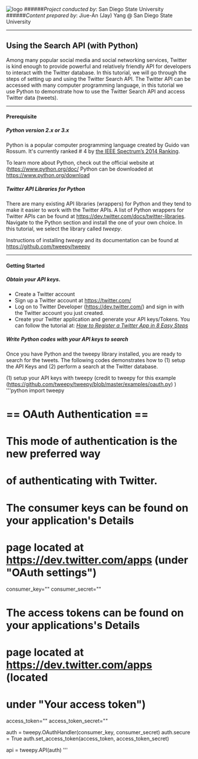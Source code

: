 ![logo](http://humandynamics.sdsu.edu/images/HDMA_Logo.png)
######*Project conducted by*: San Diego State University
######*Content prepared by*: Jiue-An (Jay) Yang @ San Diego State University

---

## Using the Search API (with Python)

Among many popular social media and social networking services, Twitter is kind enough to provide powerful and relatively friendly API for developers to interact with the Twitter database.  In this tutorial, we will go through the steps of setting up and using the Twitter Search API.  The Twitter API can be accessed with many computer programming language, in this tutorial we use Python to demonstrate how to use the Twitter Search API and access Twitter data (tweets). 

---

#### Prerequisite

##### Python version 2.x or 3.x

Python is a popular computer programming language created by Guido van Rossum.
It's currently ranked # 4 by [the IEEE Spectrum’s 2014 Ranking](http://goo.gl/CSfla6).

To learn more about Python, check out the official website at (https://www.python.org/doc/
Python can be downloaded at https://www.python.org/download
 
##### Twitter API Libraries for Python

There are many existing API libraries (wrappers) for Python and they tend to make it easier to work with the Twitter APIs.
A list of Python wrappers for Twitter APIs can be found at https://dev.twitter.com/docs/twitter-libraries.
Navigate to the Python section and install the one of your own choice.   In this tutorial,  we select the library called *tweepy*.

Instructions of installing *tweepy* and its documentation can be found at https://github.com/tweepy/tweepy

---

#### Getting Started

##### Obtain your API keys.
- Create a Twitter account
- Sign up a Twitter account at https://twitter.com/
- Log on to Twitter Developer (https://dev.twitter.com/) and sign in with the Twitter account you just created. 
- Create your Twitter application and generate your API keys/Tokens.  You can follow the tutorial at: [*How to Register a Twitter App in 8 Easy Steps*](http://iag.me/socialmedia/how-to-create-a-twitter-app-in-8-easy-steps/)

##### Write Python codes with your API keys to search 

Once you have Python and the tweepy library installed, you are ready to search for the tweets.
The following codes demonstrates how to (1) setup the API Keys and (2) perform a search at the Twitter database.

(1) setup your API keys with tweepy (credit to tweepy for this example (https://github.com/tweepy/tweepy/blob/master/examples/oauth.py) )
'''python
import tweepy

# == OAuth Authentication ==
#
# This mode of authentication is the new preferred way
# of authenticating with Twitter.

# The consumer keys can be found on your application's Details
# page located at https://dev.twitter.com/apps (under "OAuth settings")
consumer_key=""
consumer_secret=""

# The access tokens can be found on your applications's Details
# page located at https://dev.twitter.com/apps (located
# under "Your access token")
access_token=""
access_token_secret=""

auth = tweepy.OAuthHandler(consumer_key, consumer_secret)
auth.secure = True
auth.set_access_token(access_token, access_token_secret)

api = tweepy.API(auth)
'''



